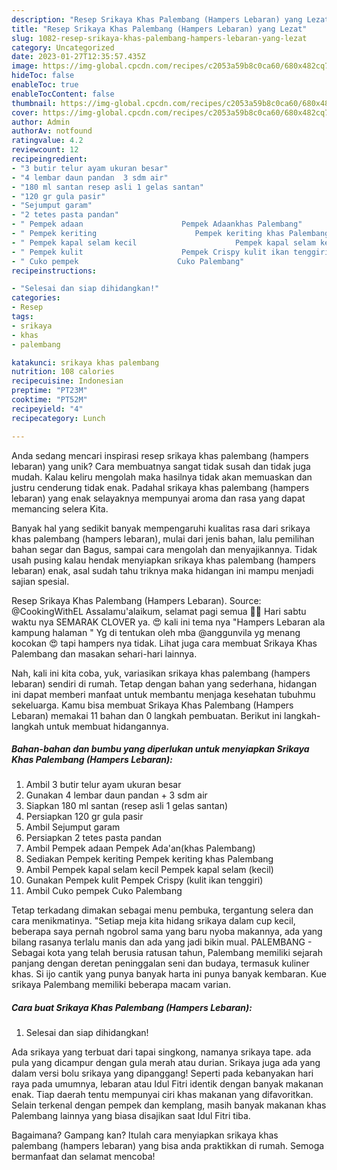 ```yaml
---
description: "Resep Srikaya Khas Palembang (Hampers Lebaran) yang Lezat"
title: "Resep Srikaya Khas Palembang (Hampers Lebaran) yang Lezat"
slug: 1082-resep-srikaya-khas-palembang-hampers-lebaran-yang-lezat
category: Uncategorized
date: 2023-01-27T12:35:57.435Z
image: https://img-global.cpcdn.com/recipes/c2053a59b8c0ca60/680x482cq70/srikaya-khas-palembang-hampers-lebaran-foto-resep-utama.jpg
hideToc: false
enableToc: true
enableTocContent: false
thumbnail: https://img-global.cpcdn.com/recipes/c2053a59b8c0ca60/680x482cq70/srikaya-khas-palembang-hampers-lebaran-foto-resep-utama.jpg
cover: https://img-global.cpcdn.com/recipes/c2053a59b8c0ca60/680x482cq70/srikaya-khas-palembang-hampers-lebaran-foto-resep-utama.jpg
author: Admin
authorAv: notfound
ratingvalue: 4.2
reviewcount: 12
recipeingredient:
- "3 butir telur ayam ukuran besar"
- "4 lembar daun pandan  3 sdm air"
- "180 ml santan resep asli 1 gelas santan"
- "120 gr gula pasir"
- "Sejumput garam"
- "2 tetes pasta pandan"
- " Pempek adaan                      Pempek Adaankhas Palembang"
- " Pempek keriting                      Pempek keriting khas Palembang"
- " Pempek kapal selam kecil                      Pempek kapal selam kecil"
- " Pempek kulit                      Pempek Crispy kulit ikan tenggiri"
- " Cuko pempek                      Cuko Palembang"
recipeinstructions:

- "Selesai dan siap dihidangkan!"
categories:
- Resep
tags:
- srikaya
- khas
- palembang

katakunci: srikaya khas palembang 
nutrition: 108 calories
recipecuisine: Indonesian
preptime: "PT23M"
cooktime: "PT52M"
recipeyield: "4"
recipecategory: Lunch

---
```





Anda sedang mencari inspirasi resep srikaya khas palembang (hampers lebaran) yang unik? Cara membuatnya sangat tidak susah dan tidak juga mudah. Kalau keliru mengolah maka hasilnya tidak akan memuaskan dan justru cenderung tidak enak. Padahal srikaya khas palembang (hampers lebaran) yang enak selayaknya mempunyai aroma dan rasa yang dapat memancing selera Kita.





Banyak hal yang sedikit banyak mempengaruhi kualitas rasa dari srikaya khas palembang (hampers lebaran), mulai dari jenis bahan, lalu pemilihan bahan segar dan Bagus, sampai cara mengolah dan menyajikannya. Tidak usah pusing kalau hendak menyiapkan srikaya khas palembang (hampers lebaran) enak,      asal sudah tahu triknya maka hidangan ini mampu menjadi sajian spesial.














Resep Srikaya Khas Palembang (Hampers Lebaran). Source: @CookingWithEL Assalamu&#39;alaikum, selamat pagi semua 🥰🥰 Hari sabtu waktu nya SEMARAK CLOVER ya. 😍 kali ini tema nya &#34;Hampers Lebaran ala kampung halaman &#34; Yg di tentukan oleh mba @anggunvila yg menang kocokan 😍 tapi hampers nya tidak. Lihat juga cara membuat Srikaya Khas Palembang dan masakan sehari-hari lainnya.






Nah, kali ini kita coba, yuk, variasikan srikaya khas palembang (hampers lebaran) sendiri di rumah. Tetap dengan bahan yang sederhana, hidangan ini dapat memberi manfaat untuk membantu menjaga kesehatan tubuhmu sekeluarga. Kamu bisa membuat Srikaya Khas Palembang (Hampers Lebaran) memakai 11 bahan dan 0 langkah pembuatan. Berikut ini langkah-langkah untuk membuat hidangannya.

<!--inarticleads1-->

##### Bahan-bahan dan bumbu yang diperlukan untuk menyiapkan Srikaya Khas Palembang (Hampers Lebaran):

1. Ambil 3 butir telur ayam ukuran besar
1. Gunakan 4 lembar daun pandan + 3 sdm air
1. Siapkan 180 ml santan (resep asli 1 gelas santan)
1. Persiapkan 120 gr gula pasir
1. Ambil Sejumput garam
1. Persiapkan 2 tetes pasta pandan
1. Ambil  Pempek adaan                      Pempek Ada&#39;an(khas Palembang)
1. Sediakan  Pempek keriting                      Pempek keriting khas Palembang
1. Ambil  Pempek kapal selam kecil                      Pempek kapal selam (kecil)
1. Gunakan  Pempek kulit                      Pempek Crispy (kulit ikan tenggiri)
1. Ambil  Cuko pempek                      Cuko Palembang


Tetap terkadang dimakan sebagai menu pembuka, tergantung selera dan cara menikmatinya. &#34;Setiap meja kita hidang srikaya dalam cup kecil, beberapa saya pernah ngobrol sama yang baru nyoba makannya, ada yang bilang rasanya terlalu manis dan ada yang jadi bikin mual. PALEMBANG - Sebagai kota yang telah berusia ratusan tahun, Palembang memiliki sejarah panjang dengan deretan peninggalan seni dan budaya, termasuk kuliner khas. Si ijo cantik yang punya banyak harta ini punya banyak kembaran. Kue srikaya Palembang memiliki beberapa macam varian. 

<!--inarticleads2-->

##### Cara buat Srikaya Khas Palembang (Hampers Lebaran):


1. Selesai dan siap dihidangkan!

Ada srikaya yang terbuat dari tapai singkong, namanya srikaya tape. ada pula yang dicampur dengan gula merah atau durian. Srikaya juga ada yang dalam versi bolu srikaya yang dipanggang! Seperti pada kebanyakan hari raya pada umumnya, lebaran atau Idul Fitri identik dengan banyak makanan enak. Tiap daerah tentu mempunyai ciri khas makanan yang difavoritkan. Selain terkenal dengan pempek dan kemplang, masih banyak makanan khas Palembang lainnya yang biasa disajikan saat Idul Fitri tiba. 

Bagaimana? Gampang kan? Itulah cara menyiapkan srikaya khas palembang (hampers lebaran) yang bisa anda praktikkan di rumah. Semoga bermanfaat dan selamat mencoba!
